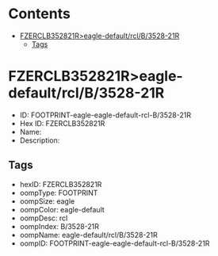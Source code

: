 



Contents
========

* [FZERCLB352821R>eagle-default/rcl/B/3528-21R](#fzerclb352821reagle-defaultrclb3528-21r)
	* [Tags](#tags)

# FZERCLB352821R>eagle-default/rcl/B/3528-21R

- ID: FOOTPRINT-eagle-eagle-default-rcl-B/3528-21R
- Hex ID: FZERCLB352821R
- Name: 
- Description: 

## Tags

- hexID: FZERCLB352821R
- oompType: FOOTPRINT
- oompSize: eagle
- oompColor: eagle-default
- oompDesc: rcl
- oompIndex: B/3528-21R
- oompName: eagle-default/rcl/B/3528-21R
- oompID: FOOTPRINT-eagle-eagle-default-rcl-B/3528-21R

